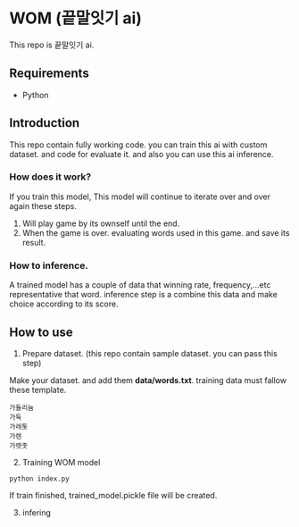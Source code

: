 # WOM (끝말잇기 ai)
This repo is 끝말잇기 ai.

## Requirements
- Python

## Introduction
This repo contain fully working code. you can train this ai with custom dataset. and code for evaluate it. and also you can use this ai inference.

### How does it work?
If you train this model, This model will continue to iterate over and over again these steps. 
1. Will play game by its ownself until the end.
2. When the game is over. evaluating words used in this game. and save its result.

### How to inference.
A trained model has a couple of data that winning rate, frequency,...etc representative that word. inference step is a combine this data and make choice according to its score.

## How to use
1. Prepare dataset. (this repo contain sample dataset. you can pass this step)

Make your dataset. and add them **data/words.txt**.
training data must fallow these template.
```
가돌리늄
가듁
가래톳
가렌
가렛좃
```

2. Training WOM model
```
python index.py
```
If train finished, trained_model.pickle file will be created.

3. infering
```

```
